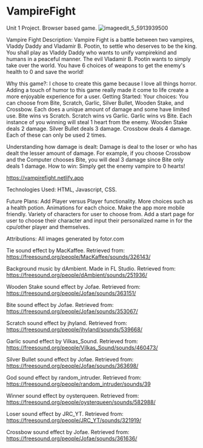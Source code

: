# VampireFight
Unit 1 Project. Browser based game. 
![imageedit_5_5913939500](https://github.com/Jabutler95/VampireFight/assets/105134183/76e7049d-6612-4606-8ecc-a06e9cb64fd3)

Vampire Fight
Description:
Vampire Fight is a battle between two vampires, Vladdy Daddy and Vladamir B. Pootin, to settle who deserves to be the king. You shall play as Vladdy Daddy who wants to unify vampirekind and humans in a peaceful manner. The evil Vladamir B. Pootin wants to simply take over the world. 
You have 6 choices of weapons to get the enemy's health to 0 and save the world!

Why this game?:
I chose to create this game because I love all things horror. Adding a touch of humor to this game really made it come to life create a more enjoyable experience for a user. 
Getting Started:
  Your choices:
  You can choose from Bite, Scratch, Garlic, Silver Bullet, Wooden Stake, and Crossbow. Each does a unique amount of damage and some have limited use. 
  Bite wins vs Scratch. 
  Scratch wins vs Garlic.
  Garlic wins vs Bite. 
  Each instance of you winning will steal 1 heart from the enemy. 
  Wooden Stake deals 2 damage. 
  Silver Bullet deals 3 damage. 
  Crossbow deals 4 damage.
  Each of these can only be used 2 times. 

  Understanding how damage is dealt:
  Damage is deal to the loser or who has dealt the lesser amount of damage. For example, if you choose Crossbow and the Computer chooses Bite, you will deal 3 damage since Bite only deals 1 damage. 
  How to win:
  Simply get the enemy vampire to 0 hearts!

 https://vampirefight.netlify.app

Technologies Used: HTML, Javascript, CSS.

Future Plans:
Add Player versus Player functionality.
More choices such as a health potion. 
Animations for each choice. 
Make the app more mobile friendly.
Variety of characters for user to choose from. 
Add a start page for user to choose their character and input their personalized name in for the cpu/other player and themselves.  

Attributions:
All images generated by fotor.com

Tie sound effect by MacKaffee. Retrieved from:
https://freesound.org/people/MacKaffee/sounds/326143/

Background music by dAmbient. Made in FL Studio. Retrieved from:
https://freesound.org/people/dAmbient/sounds/251936/ 

Wooden Stake sound effect by Jofae. Retrieved from:
https://freesound.org/people/Jofae/sounds/363151/

Bite sound effect by Jofae. Retrieved from:
https://freesound.org/people/Jofae/sounds/353067/

Scratch sound effect by jhyland. Retrieved from:
https://freesound.org/people/jhyland/sounds/539668/

Garlic sound effect by Vilkas_Sound. Retrieved from:
https://freesound.org/people/Vilkas_Sound/sounds/460473/

Silver Bullet sound effect by Jofae. Retrieved from: 
https://freesound.org/people/Jofae/sounds/363698/

God sound effect by random_intruder. Retrieved from:
https://freesound.org/people/random_intruder/sounds/39

Winner sound effect by oysterqueen. Retrieved from:
https://freesound.org/people/oysterqueen/sounds/582988/

Loser sound effect by JRC_YT. Retrieved from:
https://freesound.org/people/JRC_YT/sounds/321919/

Crossbow sound effect by Jofae. Retrieved from:
https://freesound.org/people/Jofae/sounds/361636/
